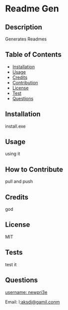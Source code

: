 # Readme Gen
  ## Description

  Generates Readmes

  ## Table of Contents 
  
  
  
  - [Installation](#installation)
  - [Usage](#usage)
  - [Credits](#credits) 
  - [Contribution](#contribution)
  - [License](#License)
  - [Test](#test)
  - [Questions](#questions)
  
  ## Installation

  install.exe

  ## Usage

  using it

  ## How to Contribute

  pull and push

  ## Credits

  god

  ## License

  MIT

  ## Tests

  test it

  ## Questions

  [username: newpri3e](https://github.com/newpri3e)
  
  Email: l;aksdj@gamil.conm
